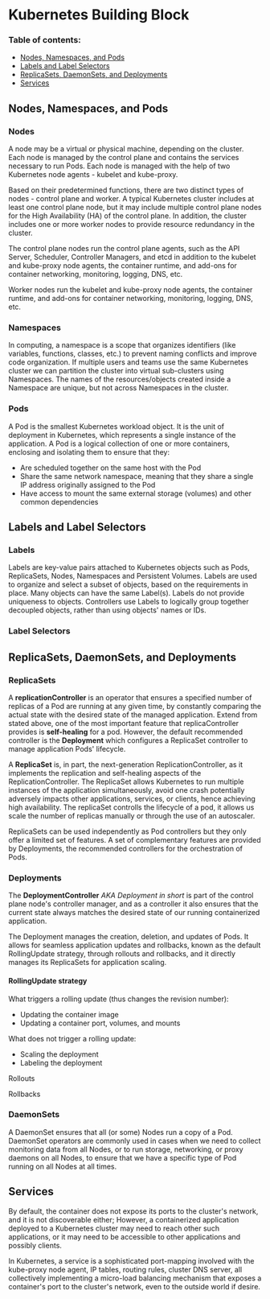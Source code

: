 # Kubernetes Building Block

### Table of contents:
- [Nodes, Namespaces, and Pods](#nodes-namespaces-and-pods)
- [Labels and Label Selectors](#labels-and-label-selectors)
- [ReplicaSets, DaemonSets, and Deployments](#replicasets-daemonsets-and-deployments)
- [Services](#services)

## Nodes, Namespaces, and Pods

### Nodes

A node may be a virtual or physical machine, depending on the cluster. Each node is managed by the control plane and contains the services necessary to run Pods. Each node is managed with the help of two Kubernetes node agents - kubelet and kube-proxy.

Based on their predetermined functions, there are two distinct types of nodes - control plane and worker. A typical Kubernetes cluster includes at least one control plane node, but it may include multiple control plane nodes for the High Availability (HA) of the control plane. In addition, the cluster includes one or more worker nodes to provide resource redundancy in the cluster.

The control plane nodes run the control plane agents, such as the API Server, Scheduler, Controller Managers, and etcd in addition to the kubelet and kube-proxy node agents, the container runtime, and add-ons for container networking, monitoring, logging, DNS, etc.

Worker nodes run the kubelet and kube-proxy node agents, the container runtime, and add-ons for container networking, monitoring, logging, DNS, etc.

### Namespaces

In computing, a namespace is a scope that organizes identifiers (like variables, functions, classes, etc.) to prevent naming conflicts and improve code organization. If multiple users and teams use the same Kubernetes cluster we can partition the cluster into virtual sub-clusters using Namespaces. The names of the resources/objects created inside a Namespace are unique, but not across Namespaces in the cluster.

### Pods

A Pod is the smallest Kubernetes workload object. It is the unit of deployment in Kubernetes, which represents a single instance of the application. A Pod is a logical collection of one or more containers, enclosing and isolating them to ensure that they:
- Are scheduled together on the same host with the Pod
- Share the same network namespace, meaning that they share a single IP address originally assigned to the Pod
- Have access to mount the same external storage (volumes) and other common dependencies


## Labels and Label Selectors

### Labels

Labels are key-value pairs attached to Kubernetes objects such as Pods, ReplicaSets, Nodes, Namespaces and Persistent Volumes. Labels are used to organize and select a subset of objects, based on the requirements in place. Many objects can have the same Label(s). Labels do not provide uniqueness to objects. Controllers use Labels to logically group together decoupled objects, rather than using objects' names or IDs.

### Label Selectors



## ReplicaSets, DaemonSets, and Deployments

### ReplicaSets

A **replicationController** is an operator that ensures a specified number of replicas of a Pod are running at any given time, by constantly comparing the actual state with the desired state of the managed application. Extend from stated above, one of the most important feature that replicaController provides is **self-healing** for a pod. However, the default recommended controller is the **Deployment** which configures a ReplicaSet controller to manage application Pods' lifecycle.

A **ReplicaSet** is, in part, the next-generation ReplicationController, as it implements the replication and self-healing aspects of the ReplicationController. The ReplicaSet allows Kubernetes to run multiple instances of the application simultaneously, avoid one crash potentially adversely impacts other applications, services, or clients, hence achieving high availability. The replicaSet controlls the lifecycle of a pod, it allows us scale the number of replicas manually or through the use of an autoscaler.

ReplicaSets can be used independently as Pod controllers but they only offer a limited set of features. A set of complementary features are provided by Deployments, the recommended controllers for the orchestration of Pods.

### Deployments

The **DeploymentController** *AKA Deployment in short* is part of the control plane node's controller manager, and as a controller it also ensures that the current state always matches the desired state of our running containerized application.

The Deployment manages the creation, deletion, and updates of Pods. It allows for seamless application updates and rollbacks, known as the default RollingUpdate strategy, through rollouts and rollbacks, and it directly manages its ReplicaSets for application scaling.

#### RollingUpdate strategy

What triggers a rolling update (thus changes the revision number):
- Updating the container image
- Updating a container port, volumes, and mounts

What does not trigger a rolling update:
- Scaling the deployment
- Labeling the deployment

Rollouts

Rollbacks

### DaemonSets

A DaemonSet ensures that all (or some) Nodes run a copy of a Pod. DaemonSet operators are commonly used in cases when we need to collect monitoring data from all Nodes, or to run storage, networking, or proxy daemons on all Nodes, to ensure that we have a specific type of Pod running on all Nodes at all times.

## Services

By default, the container does not expose its ports to the cluster's network, and it is not discoverable either; However, a containerized application deployed to a Kubernetes cluster may need to reach other such applications, or it may need to be accessible to other applications and possibly clients.

In Kubernetes, a service is a sophisticated port-mapping involved with the kube-proxy node agent, IP tables, routing rules, cluster DNS server, all collectively implementing a micro-load balancing mechanism that exposes a container's port to the cluster's network, even to the outside world if desire.
